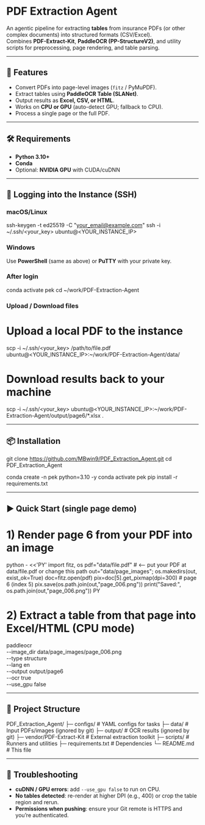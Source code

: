 # PDF Extraction Agent

An agentic pipeline for extracting **tables** from insurance PDFs (or other complex documents) into structured formats (CSV/Excel).  
Combines **PDF-Extract-Kit**, **PaddleOCR (PP-StructureV2)**, and utility scripts for preprocessing, page rendering, and table parsing.

---

## 🚀 Features
- Convert PDFs into page-level images (`fitz` / PyMuPDF).
- Extract tables using **PaddleOCR Table (SLANet)**.
- Output results as **Excel, CSV, or HTML**.
- Works on **CPU or GPU** (auto-detect GPU; fallback to CPU).
- Process a single page or the full PDF.

---

## 🛠 Requirements
- **Python 3.10+**
- **Conda**
- Optional: **NVIDIA GPU** with CUDA/cuDNN

---

## 🔐 Logging into the Instance (SSH)

### macOS/Linux
ssh-keygen -t ed25519 -C "your_email@example.com"
ssh -i ~/.ssh/<your_key> ubuntu@<YOUR_INSTANCE_IP>

### Windows
Use **PowerShell** (same as above) or **PuTTY** with your private key.

### After login
conda activate pek
cd ~/work/PDF-Extraction-Agent

### Upload / Download files
# Upload a local PDF to the instance
scp -i ~/.ssh/<your_key> /path/to/file.pdf ubuntu@<YOUR_INSTANCE_IP>:~/work/PDF-Extraction-Agent/data/

# Download results back to your machine
scp -i ~/.ssh/<your_key> ubuntu@<YOUR_INSTANCE_IP>:~/work/PDF-Extraction-Agent/output/page6/*.xlsx .

---

## 📦 Installation

git clone https://github.com/MBwin9/PDF_Extraction_Agent.git
cd PDF_Extraction_Agent

conda create -n pek python=3.10 -y
conda activate pek
pip install -r requirements.txt

---

## ▶️ Quick Start (single page demo)

# 1) Render page 6 from your PDF into an image
python - <<'PY'
import fitz, os
pdf="data/file.pdf"  # <-- put your PDF at data/file.pdf or change this path
out="data/page_images"; os.makedirs(out, exist_ok=True)
doc=fitz.open(pdf)
pix=doc[5].get_pixmap(dpi=300)  # page 6 (index 5)
pix.save(os.path.join(out,"page_006.png"))
print("Saved:", os.path.join(out,"page_006.png"))
PY

# 2) Extract a table from that page into Excel/HTML (CPU mode)
paddleocr \
  --image_dir data/page_images/page_006.png \
  --type structure \
  --lang en \
  --output output/page6 \
  --ocr true \
  --use_gpu false

---

## 📂 Project Structure
PDF_Extraction_Agent/
├─ configs/               # YAML configs for tasks
├─ data/                  # Input PDFs/images (ignored by git)
├─ output/                # OCR results (ignored by git)
├─ vendor/PDF-Extract-Kit # External extraction toolkit
├─ scripts/               # Runners and utilities
├─ requirements.txt       # Dependencies
└─ README.md              # This file

---

## 🧰 Troubleshooting
- **cuDNN / GPU errors**: add `--use_gpu false` to run on CPU.
- **No tables detected**: re-render at higher DPI (e.g., 400) or crop the table region and rerun.
- **Permissions when pushing**: ensure your Git remote is HTTPS and you’re authenticated.

